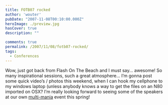 ```yaml
---
title: FOTB07 rocked
author: 'wouter'
pubDate: "2007-11-08T00:10:00.000Z"
heroImage: ./preview.jpg
hasCover: true
description: ""

comments: true
permalink: /2007/11/08/fotb07-rocked/
tags:
  - Conferences
---
```

Wow, just got back from Flash On The Beach and I must say… awesome! So many inspirational sessions, such a great atmosphere… I’m gonna post some quick video’s / photos this weekend, when I can hook my cellphone to my windows laptop (unless anybody knows a way to get the files on an N80 imported on OSX? I’m really looking forward to seeing some of the speakers at our own [multi-mania][1] event this spring!

 [1]: http://www.multi-mania.be